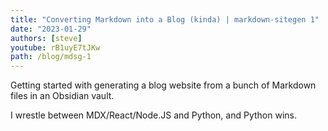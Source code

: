 ```yaml
---
title: "Converting Markdown into a Blog (kinda) | markdown-sitegen 1"
date: "2023-01-29"
authors: [steve]
youtube: rB1uyE7tJKw
path: /blog/mdsg-1
---
```


<YouTubePlayer youtubeLink={frontmatter.youtube} />

Getting started with generating a blog website from a bunch of Markdown files in an Obsidian vault.

I wrestle between MDX/React/Node.JS and Python, and Python wins.
